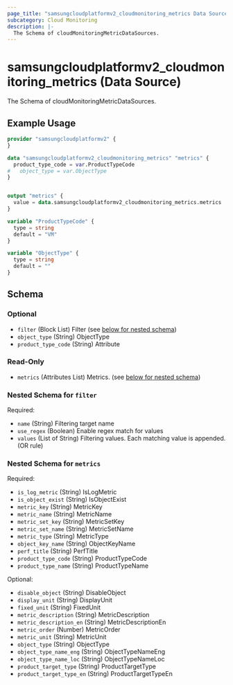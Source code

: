 ```yaml
---
page_title: "samsungcloudplatformv2_cloudmonitoring_metrics Data Source - samsungcloudplatformv2"
subcategory: Cloud Monitoring
description: |-
  The Schema of cloudMonitoringMetricDataSources.
---
```


# samsungcloudplatformv2_cloudmonitoring_metrics (Data Source)

The Schema of cloudMonitoringMetricDataSources.

## Example Usage

```terraform
provider "samsungcloudplatformv2" {
}

data "samsungcloudplatformv2_cloudmonitoring_metrics" "metrics" {
  product_type_code = var.ProductTypeCode
#   object_type = var.ObjectType
}


output "metrics" {
  value = data.samsungcloudplatformv2_cloudmonitoring_metrics.metrics
}

variable "ProductTypeCode" {
  type = string
  default = "VM"
}

variable "ObjectType" {
  type = string
  default = ""
}
```

<!-- schema generated by tfplugindocs -->
## Schema

### Optional

- `filter` (Block List) Filter (see [below for nested schema](#nestedblock--filter))
- `object_type` (String) ObjectType
- `product_type_code` (String) Attribute

### Read-Only

- `metrics` (Attributes List) Metrics. (see [below for nested schema](#nestedatt--metrics))

<a id="nestedblock--filter"></a>
### Nested Schema for `filter`

Required:

- `name` (String) Filtering target name
- `use_regex` (Boolean) Enable regex match for values
- `values` (List of String) Filtering values. Each matching value is appended. (OR rule)


<a id="nestedatt--metrics"></a>
### Nested Schema for `metrics`

Required:

- `is_log_metric` (String) IsLogMetric
- `is_object_exist` (String) IsObjectExist
- `metric_key` (String) MetricKey
- `metric_name` (String) MetricName
- `metric_set_key` (String) MetricSetKey
- `metric_set_name` (String) MetricSetName
- `metric_type` (String) MetricType
- `object_key_name` (String) ObjectKeyName
- `perf_title` (String) PerfTitle
- `product_type_code` (String) ProductTypeCode
- `product_type_name` (String) ProductTypeName

Optional:

- `disable_object` (String) DisableObject
- `display_unit` (String) DisplayUnit
- `fixed_unit` (String) FixedUnit
- `metric_description` (String) MetricDescription
- `metric_description_en` (String) MetricDescriptionEn
- `metric_order` (Number) MetricOrder
- `metric_unit` (String) MetricUnit
- `object_type` (String) ObjectType
- `object_type_name_eng` (String) ObjectTypeNameEng
- `object_type_name_loc` (String) ObjectTypeNameLoc
- `product_target_type` (String) ProductTargetType
- `product_target_type_en` (String) ProductTargetTypeEn